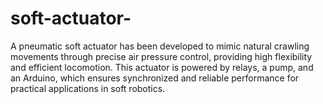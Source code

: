 # soft-actuator- 
A pneumatic soft actuator has been developed to mimic natural crawling movements through precise air pressure control, providing high flexibility and efficient locomotion. This actuator is powered by relays, a pump, and an Arduino, which ensures synchronized and reliable performance for practical applications in soft robotics.
